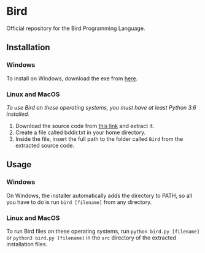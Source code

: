 # Bird
Official repository for the Bird Programming Language.
## Installation
### Windows
To install on Windows, download the exe from [here](https://github.com/mathstar13/Bird/releases/tag/v1.0.0).
### Linux and MacOS
*To use Bird on these operating systems, you must have at least Python 3.6 installed.*

1. Download the source code from [this link](https://github.com/mathstar13/Bird/releases/tag/v1.0.0) and extract it.
2. Create a file called bddir.txt in your home directory.
3. Inside the file, insert the full path to the folder called `Bird` from the extracted source code.
## Usage
### Windows
On Windows, the installer automatically adds the directory to PATH, so all you have to do is run `bird [filename]` from any directory.
### Linux and MacOS
To run Bird files on these operating systems, run `python bird.py [filename]` or `python3 bird.py [filename]` in the `src` directory of the extracted installation files.
